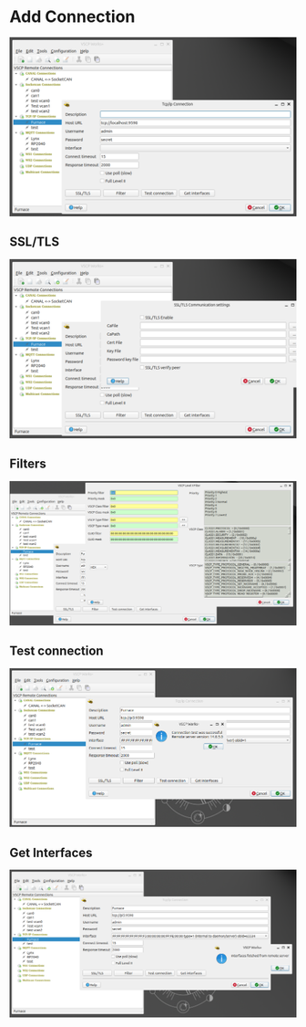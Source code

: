 # Add Connection

![](./images/add_connection_tcpip.png)

## SSL/TLS

![](./images/add_connection_tcpip_tls.png)

## Filters
![](./images/add_connection_tcpip_filter.png)

## Test connection
![](./images/add_connection_tcpip_test.png)

## Get Interfaces
![](./images/add_connection_tcpip_interfaces.png)